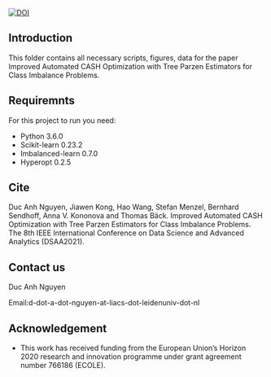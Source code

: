 [![DOI](https://zenodo.org/badge/328248246.svg)](https://zenodo.org/badge/latestdoi/328248246)


## Introduction
This folder contains all necessary scripts, figures, data for
the paper Improved Automated CASH Optimization with Tree Parzen Estimators for Class Imbalance Problems. 

## Requiremnts
For this project to run you need:
* Python 3.6.0
* Scikit-learn 0.23.2 
* Imbalanced-learn 0.7.0
* Hyperopt 0.2.5

## Cite

Duc Anh Nguyen, Jiawen Kong, Hao Wang, Stefan Menzel, Bernhard Sendhoff, Anna V. Kononova and Thomas Bäck. Improved Automated CASH Optimization with Tree Parzen Estimators for Class Imbalance Problems. The 8th IEEE International Conference on Data Science and Advanced Analytics (DSAA2021).

## Contact us

Duc Anh Nguyen

Email:d-dot-a-dot-nguyen-at-liacs-dot-leidenuniv-dot-nl


## Acknowledgement

- This work has received funding from the European Union’s Horizon 2020 research and innovation programme under grant agreement number 766186 (ECOLE).
